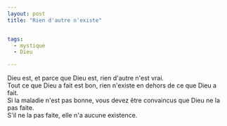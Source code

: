 ```yaml
---
layout: post
title: "Rien d'autre n'existe"


tags: 
  - mystique
  - Dieu

---
```

Dieu est, et parce que Dieu est, rien d'autre n'est vrai.  
Tout ce que Dieu a fait est bon, rien n'existe en dehors de ce que Dieu a fait.  
Si la maladie n'est pas bonne, vous devez être convaincus que Dieu ne la pas faite.  
S'il ne la pas faite, elle n'a aucune existence.
